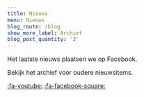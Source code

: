 ```yaml
---
title: Nieuws
menu: Nieuws
blog_route: /blog
show_more_label: Archief
blog_post_quantity: '3'
---
```


Het laatste nieuws plaatsen we op Facebook.  

Bekijk het archief voor oudere nieuwsitems.  

[:fa-youtube:](https://www.youtube.com/channel/UCDxCH9usYTdU0UUm298RDlA) 
[:fa-facebook-square:](https://www.facebook.com/acquimebas)
